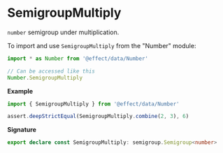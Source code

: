 # SemigroupMultiply

`number` semigroup under multiplication.

To import and use `SemigroupMultiply` from the "Number" module:

```ts
import * as Number from '@effect/data/Number'

// Can be accessed like this
Number.SemigroupMultiply
```

**Example**

```ts
import { SemigroupMultiply } from '@effect/data/Number'

assert.deepStrictEqual(SemigroupMultiply.combine(2, 3), 6)
```

**Signature**

```ts
export declare const SemigroupMultiply: semigroup.Semigroup<number>
```
